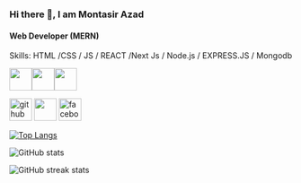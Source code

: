  ### Hi there 👋, I am Montasir Azad
#### Web Developer (MERN)
 

Skills:  HTML /CSS / JS / REACT /Next Js / Node.js / EXPRESS.JS /  Mongodb 

<img src='https://cdn3d.iconscout.com/3d/free/thumb/free-html-3d-logo-download-in-png-blend-fbx-gltf-file-formats--code-coding-programming-social-media-pack-company-brand-logos-4781249.png?f=webp' height='40'/><img src='https://upload.wikimedia.org/wikipedia/commons/thumb/d/d5/CSS3_logo_and_wordmark.svg/120px-CSS3_logo_and_wordmark.svg.png' height='40'/><img src='https://upload.wikimedia.org/wikipedia/commons/thumb/9/99/Unofficial_JavaScript_logo_2.svg/1200px-Unofficial_JavaScript_logo_2.svg.png' height='40'/>
 


[<img src='https://w7.pngwing.com/pngs/914/758/png-transparent-github-social-media-computer-icons-logo-android-github-logo-computer-wallpaper-banner-thumbnail.png' alt='github' height='40'>](https://github.com/montasirazad)  [<img src='https://img.freepik.com/premium-psd/linkedin-social-media-icon-3d_466778-4386.jpg' height='40'>](https://www.linkedin.com/in/in/montasir-azad-525094123/)  [<img src='https://image.similarpng.com/very-thumbnail/2020/04/Popular-Logo-facebook-icon-png.png' alt='facebook' height='40'>](https://www.facebook.com/montasir.azad/)  

[![Top Langs](https://github-readme-stats.vercel.app/api/top-langs/?username=montasirazad)](https://github.com/anuraghazra/github-readme-stats)

![GitHub stats](https://github-readme-stats.vercel.app/api?username=montasirazad&show_icons=true)  

![GitHub streak stats](https://github-readme-streak-stats.herokuapp.com/?user=montasirazad)  

